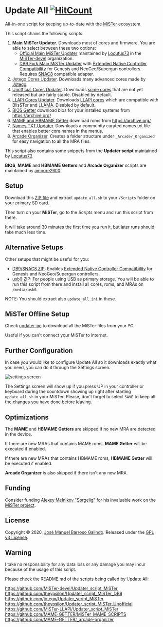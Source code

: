 # Update All [![HitCount](http://hits.dwyl.com/theypsilon/Update_All_MiSTer.svg)](http://hits.dwyl.com/theypsilon/Update_All_MiSTer)
All-in-one script for keeping up-to-date with the [MiSTer](https://github.com/MiSTer-devel/Main_MiSTer/wiki) ecosystem.

This script chains the following scripts:
1. __Main MiSTer Updater__. Downloads most of cores and firmware. You are able to select between these two options:
    * [Official Main MiSTer Updater](https://github.com/MiSTer-devel/Updater_script_MiSTer) maintained by [Locutus73](https://github.com/Locutus73) in the [MiSTer-devel](https://github.com/MiSTer-devel) organization.
    * [DB9 Fork Main MiSTer Updater](https://github.com/theypsilon/Updater_script_MiSTer_DB9) with [Extended Native Controller Compatibility](https://github.com/theypsilon/Update_All_MiSTer/wiki#extended-native-controller-compatibility) for Genesis and NeoGeo/Supergun controllers. Requires [SNAC8](https://github.com/theypsilon/Update_All_MiSTer/wiki#snac8) compatible adapter.
2. [Jotego Cores Updater](https://github.com/jotego/Updater_script_MiSTer). Downloads many advanced cores made by [Jotego](https://github.com/jotego).
3. [Unofficial Cores Updater](https://github.com/theypsilon/Updater_script_MiSTer_Unofficial). Downloads [some cores](https://github.com/theypsilon/Updater_script_MiSTer_Unofficial/wiki) that are not yet released but are fairly stable. Disabled by default.
4. [LLAPI Cores Updater](https://github.com/MiSTer-LLAPI/Updater_script_MiSTer). Downloads [LLAPI cores](https://github.com/MiSTer-LLAPI/Updater_script_MiSTer/wiki) which are compatible with BlisSTer and [LLAMA](https://github.com/bootsector/LLAMA). Disabled by default.
5. [BIOS Getter](https://github.com/MAME-GETTER/MiSTer_BIOS_SCRIPTS) download bios for your installed systems from https://archive.org/
6. [MAME and HBMAME Getter](https://github.com/MAME-GETTER/MiSTer_MAME_SCRIPTS) download roms from https://archive.org/
7. [Names TXT Updater](https://github.com/theypsilon/Names_TXT_Updater_MiSTer). Downloads a community curated names.txt file that enables better core names in the menus.
8. [Arcade Organizer](https://github.com/MAME-GETTER/_arcade-organizer). Creates a folder structure under `_Arcade/_Organized` for easy navigation to all the MRA files.

This script also contains some snippets from the __Updater script__ maintained by [Locutus73](https://github.com/Locutus73).

__BIOS__, __MAME__ and __HBMAME Getters__ and __Arcade Organizer__ scripts are maintained by [amoore2600](https://www.youtube.com/channel/UC_IynEJIMqkYaCVjEk_EIlg).



## Setup

Download this [ZIP file](https://github.com/theypsilon/Update_All_MiSTer/raw/master/setups/update_all.zip) and extract `update_all.sh` to your `/Scripts` folder on your primary SD card.

Then turn on your __MiSTer__, go to the _Scripts_ menu and run this script from there.

It will take around 30 minutes the first time you run it, but later runs should take much less time.



## Alternative Setups

Other setups that might be useful for you:
- [DB9/SNAC8 ZIP](https://github.com/theypsilon/Update_All_MiSTer/raw/master/setups/update_all_db9_snac8.zip): Enables [Extended Native Controller Compatibility](https://github.com/theypsilon/Update_All_MiSTer/wiki#extended-native-controller-compatibility) for Genesis and NeoGeo/Supergun controllers.
- [usb0 ZIP](https://github.com/theypsilon/Update_All_MiSTer/raw/master/setups/update_all_usb0.zip): For people using USB as primary storage. You will be able to run this script from there and install all cores, roms, and MRAs on `/media/usb0`.


NOTE: You should extract also `update_all.ini` in these.



## MiSTer Offline Setup

Check [updater-pc](./updater-pc) to download all the MiSTer files from your PC.

Useful if you can't connect your MiSTer to internet.



## Further Configuration

In case you would like to configure Update All so it downloads exactly what you need, you can do it through the Settings screen.

![settings screen](https://github.com/theypsilon/Update_All_MiSTer/raw/master/setups/f66d6ba9-91e1-4581-82a2-c51f7f5424d5.jpeg "Settings Screen")

The Settings screen will show up if you press UP in your controller or keyboard during the countdown showing up right after starting `update_all.sh` in your MiSTer. Please, don't forget to select `SAVE` to keep all the changes you have done before leaving.

## Optimizations

The __MAME__ and __HBMAME Getters__ are skipped if no new MRA are detected in the device.

If there are new MRAs that contains MAME roms, __MAME Getter__ will be executed if enabled.

If there are new MRAs that contains HBMAME roms, __HBMAME Getter__ will be executed if enabled.

__Arcade Organizer__ is also skipped if there isn't any new MRA.

## Funding

Consider funding [Alexey Melnikov "Sorgelig"](https://www.patreon.com/FPGAMiSTer) for his invaluable work on the [MiSTer project](https://github.com/MiSTer-devel/Main_MiSTer/wiki).



## License

Copyright © 2020, [José Manuel Barroso Galindo](https://github.com/theypsilon).
Released under the [GPL v3 License](LICENSE).



## Warning

I take no responsibility for any data loss or any damage you may incur because of the usage of this script.

Please check the README.md of the scripts being called by Update All:

https://github.com/MiSTer-devel/Updater_script_MiSTer<br>
https://github.com/theypsilon/Updater_script_MiSTer_DB9<br>
https://github.com/jotego/Updater_script_MiSTer<br>
https://github.com/theypsilon/Updater_script_MiSTer_Unofficial<br>
https://github.com/MiSTer-LLAPI/Updater_script_MiSTer<br>
https://github.com/MAME-GETTER/MiSTer_MAME_SCRIPTS<br>
https://github.com/MAME-GETTER/_arcade-organizer<br>
